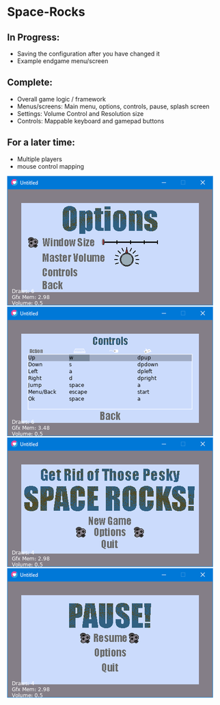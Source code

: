# Space-Rocks

## In Progress:
- Saving the configuration after you have changed it
- Example endgame menu/screen

## Complete:
- Overall game logic / framework
- Menus/screens: Main menu, options, controls, pause, splash screen
- Settings: Volume Control and Resolution size
- Controls: Mappable keyboard and gamepad buttons

## For a later time:
- Multiple players
- mouse control mapping


![screenshot](./screenshot1.png)
![screenshot](./screenshot2.png)
![screenshot](./screenshot3.png)
![screenshot](./screenshot4.png)
